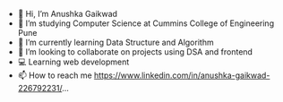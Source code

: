 - 👋 Hi, I’m Anushka Gaikwad
- 👀 I’m studying  Computer Science at Cummins College of Engineering Pune
- 🌱 I’m currently learning Data Structure and Algorithm
- 💞️ I’m looking to collaborate on projects using DSA and frontend
- 💻 Learning web development
- 📫 How to reach me https://www.linkedin.com/in/anushka-gaikwad-226792231/...

<!---
anushkag1203/anushkag1203 is a ✨ special ✨ repository because its `README.md` (this file) appears on your GitHub profile.
You can click the Preview link to take a look at your changes.
--->
